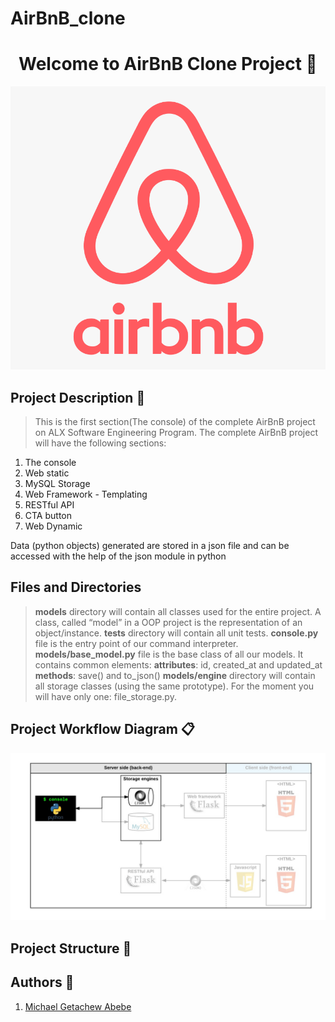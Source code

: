 # AirBnB_clone

<h1 align="center">Welcome to AirBnB Clone Project 👋</h1>

![Project Image](https://github.com/michaelgetachew-abebe/AirBnB_clone/blob/48e3efe4426d35767d6ce9134f7c4e9fc8e5ff94/airbnb_image.png)

## Project Description :book:

> This is the first section(The console) of the complete AirBnB project on ALX Software Engineering Program. The complete AirBnB project will have the following sections:

   <ol>
   <li>The console</li>
   <li>Web static</li>
   <li>MySQL Storage</li>
   <li>Web Framework - Templating</li>
   <li>RESTful API</li>
   <li>CTA button</li>
   <li>Web Dynamic</li>
   </ol>
Data (python objects) generated are stored in a json file and can be accessed with the help of the json module in python

## Files and Directories

> **models** directory will contain all classes used for the entire project. A class, called “model” in a OOP project is the representation of an object/instance.
> **tests** directory will contain all unit tests.
> **console.py** file is the entry point of our command interpreter.
> **models/base_model.py** file is the base class of all our models. It contains common elements:
> **attributes**: id, created_at and updated_at
> **methods**: save() and to_json()
> **models/engine** directory will contain all storage classes (using the same prototype). For the moment you will have only one: file_storage.py.

>

## Project Workflow Diagram :clipboard:

![The workflow diagram for this project](https://github.com/michaelgetachew-abebe/AirBnB_clone/blob/74f316ef4e8cffc2eb8ea74ad08758600e591701/image/workflow.png)

## Project Structure :file_folder:

## Authors :busts_in_silhouette:

<ol>
 <li><a href="https://github.com/michaelgetachew-abebe">Michael Getachew Abebe</a></li>
 </ol>
